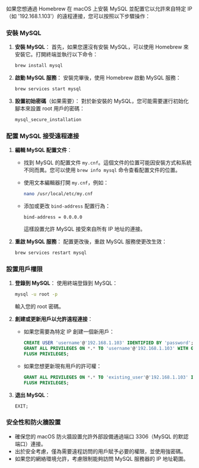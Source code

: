 如果您想通過 Homebrew 在 macOS 上安裝 MySQL 並配置它以允許來自特定 IP（如 '192.168.1.103'）的遠程連接，您可以按照以下步驟操作：

### 安裝 MySQL

1. **安裝 MySQL**：
   首先，如果您還沒有安裝 MySQL，可以使用 Homebrew 來安裝它。打開終端並執行以下命令：

   ```bash
   brew install mysql
   ```

2. **啟動 MySQL 服務**：
   安裝完畢後，使用 Homebrew 啟動 MySQL 服務：

   ```bash
   brew services start mysql
   ```

3. **設置初始密碼**（如果需要）：
   對於新安裝的 MySQL，您可能需要運行初始化腳本來設置 root 用戶的密碼：

   ```bash
   mysql_secure_installation
   ```

### 配置 MySQL 接受遠程連接

1. **編輯 MySQL 配置文件**：
   - 找到 MySQL 的配置文件 `my.cnf`。這個文件的位置可能因安裝方式和系統不同而異。您可以使用 `brew info mysql` 命令查看配置文件的位置。
   - 使用文本編輯器打開 `my.cnf`，例如：

     ```bash
     nano /usr/local/etc/my.cnf
     ```

   - 添加或更改 `bind-address` 配置行為：

     ```
     bind-address = 0.0.0.0
     ```

     這樣設置允許 MySQL 接受來自所有 IP 地址的連接。

2. **重啟 MySQL 服務**：
   配置更改後，重啟 MySQL 服務使更改生效：

   ```bash
   brew services restart mysql
   ```

### 設置用戶權限

1. **登錄到 MySQL**：
   使用終端登錄到 MySQL：

   ```bash
   mysql -u root -p
   ```

   輸入您的 root 密碼。

2. **創建或更新用戶以允許遠程連接**：
   - 如果您需要為特定 IP 創建一個新用戶：

     ```sql
     CREATE USER 'username'@'192.168.1.103' IDENTIFIED BY 'password';
     GRANT ALL PRIVILEGES ON *.* TO 'username'@'192.168.1.103' WITH GRANT OPTION;
     FLUSH PRIVILEGES;
     ```

   - 如果您想更新現有用戶的許可權：

     ```sql
     GRANT ALL PRIVILEGES ON *.* TO 'existing_user'@'192.168.1.103' IDENTIFIED BY 'password' WITH GRANT OPTION;
     FLUSH PRIVILEGES;
     ```

3. **退出 MySQL**：

   ```sql
   EXIT;
   ```

### 安全性和防火牆設置

- 確保您的 macOS 防火牆設置允許外部設備通過端口 3306（MySQL 的默認端口）連接。
- 出於安全考慮，僅為需要遠程訪問的用戶賦予必要的權限，並使用強密碼。
- 如果您的網絡環境允許，考慮限制能夠訪問 MySQL 服務器的 IP 地址範圍。